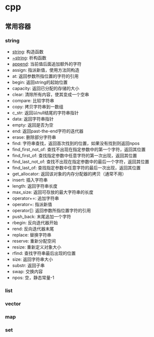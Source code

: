 # cpp

## 常用容器
### string
- [string](https://github.com/xiaoshe/docs/blob/master/cpp/string-string.md): 构造函数
- [~string](https://github.com/xiaoshe/docs/blob/master/cpp/string-~string.md): 析构函数
- [append](https://github.com/xiaoshe/docs/blob/master/cpp/string-append.md): 当前值后面追加额外的字符
- assign: 指派新值，使用方法同构造
- at: 返回参数所指位置的字符的引用
- begin: 返回string的起始位置
- capacity: 返回已分配的存储的大小
- clear: 清除所有内容，使其变成一个空串
- compare: 比较字符串
- copy: 拷贝字符串到一数组
- c_str: 返回以null结尾的字符串指针
- data: 返回字符串指针
- empty: 返回是否为空
- end: 返回past-the-end字符的迭代器
- erase: 删除部分字符串
- find: 字符串查找，返回首次找到的位置，如果没有找到则返回npos
- find_first_not_of: 查找不出现在指定参数中的第一个字符，返回其位置
- find_first_of: 查找指定参数中任意字符的第一次出现，返回其位置
- find_last_not_of: 查找不出现在指定参数中的最后一个字符，返回其位置
- find_last_of: 查找指定参数中任意字符的最后一次出现，返回其位置
- get_allocator: 返回该对象的内存分配器的拷贝（通常不用）
- insert: 插入字符串
- length: 返回字符串长度
- max_size: 返回可存放的最大字符串的长度
- operator+=: 追加字符串
- operator=: 指派新值
- operator[]: 返回参数所指位置字符的引用
- push_back: 末尾追加一个字符
- rbegin: 反向迭代器开始
- rend: 反向迭代器末尾
- replace: 替换字符串
- reserve: 重新分配空间
- resize: 重新定义对象大小
- rfind: 查找字符串最后出现的位置
- size: 返回字符串大小
- substr: 返回子串
- swap: 交换内容
- npos: 空，静态常量-1
### list
### vector
### map
### set
